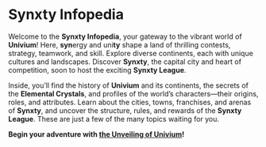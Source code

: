 # Synxty Infopedia

Welcome to the **Synxty Infopedia**, your gateway to the vibrant world of **Univium**! Here, **syn**ergy and uni**ty** shape a land of thrilling contests, strategy, teamwork, and skill. Explore diverse continents, each with unique cultures and landscapes. Discover **Synxty**, the capital city and heart of competition, soon to host the exciting **Synxty League**.

Inside, you’ll find the history of **Univium** and its continents, the secrets of the **Elemental Crystals**, and profiles of the world’s characters—their origins, roles, and attributes. Learn about the cities, towns, franchises, and arenas of **Synxty**, and uncover the structure, rules, and rewards of the **Synxty League**. These are just a few of the many topics waiting for you.

**Begin your adventure with [the Unveiling of Univium](./univium/unveiling.md)!**
